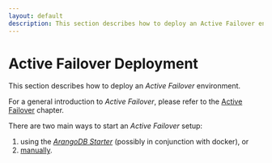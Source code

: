 ```yaml
---
layout: default
description: This section describes how to deploy an Active Failover environment
---
```

Active Failover Deployment
==========================

This section describes how to deploy an _Active Failover_ environment.

For a general introduction to _Active Failover_, please refer to the
[Active Failover](architecture-deployment-modes-active-failover.html) chapter.

There are two main ways to start an _Active Failover_ setup:

1. using the [_ArangoDB Starter_](deployment-active-failover-using-the-starter.html) (possibly in conjunction with
docker), or
1. [manually](deployment-active-failover-manual-start.html).